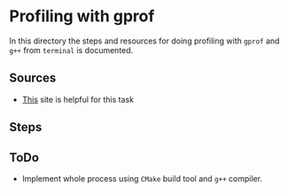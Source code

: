 Profiling with gprof
====================

In this directory the steps and resources for doing profiling with `gprof` and `g++` from `terminal` is documented.

## Sources

- [This](https://www.thegeekstuff.com/2012/08/gprof-tutorial/) site is helpful for this task

## Steps


## ToDo

- Implement whole process using `CMake` build tool and `g++` compiler.

